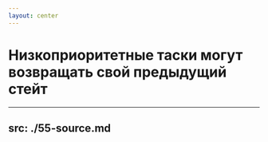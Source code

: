 ```yaml
---
layout: center
---
```


# Низкоприоритетные таски могут возвращать свой предыдущий стейт

---
src: ./55-source.md
---
